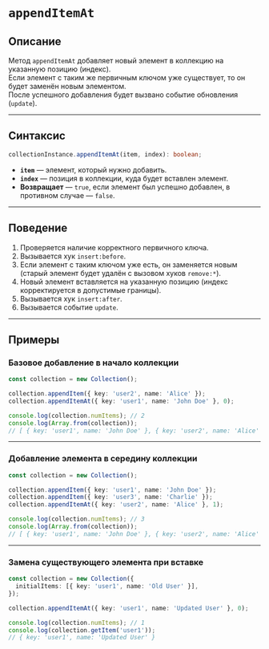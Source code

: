 # `appendItemAt`

## Описание

Метод `appendItemAt` добавляет новый элемент в коллекцию на указанную позицию (индекс).  
Если элемент с таким же первичным ключом уже существует, то он будет заменён новым элементом.  
После успешного добавления будет вызвано событие обновления (`update`).

---

## Синтаксис

```ts
collectionInstance.appendItemAt(item, index): boolean;
```

- **`item`** — элемент, который нужно добавить.
- **`index`** — позиция в коллекции, куда будет вставлен элемент.
- **Возвращает** — `true`, если элемент был успешно добавлен, в противном случае — `false`.

---

## Поведение

1. Проверяется наличие корректного первичного ключа.
2. Вызывается хук `insert:before`.
3. Если элемент с таким ключом уже есть, он заменяется новым (старый элемент будет удалён с вызовом хуков `remove:*`).
4. Новый элемент вставляется на указанную позицию (индекс корректируется в допустимые границы).
5. Вызывается хук `insert:after`.
6. Вызывается событие `update`.

---

## Примеры

### Базовое добавление в начало коллекции

```ts
const collection = new Collection();

collection.appendItem({ key: 'user2', name: 'Alice' });
collection.appendItemAt({ key: 'user1', name: 'John Doe' }, 0);

console.log(collection.numItems); // 2
console.log(Array.from(collection));
// [ { key: 'user1', name: 'John Doe' }, { key: 'user2', name: 'Alice' } ]
```

---

### Добавление элемента в середину коллекции

```ts
const collection = new Collection();

collection.appendItem({ key: 'user1', name: 'John Doe' });
collection.appendItem({ key: 'user3', name: 'Charlie' });
collection.appendItemAt({ key: 'user2', name: 'Alice' }, 1);

console.log(collection.numItems); // 3
console.log(Array.from(collection));
// [ { key: 'user1', name: 'John Doe' }, { key: 'user2', name: 'Alice' }, { key: 'user3', name: 'Charlie' } ]
```

---

### Замена существующего элемента при вставке

```ts
const collection = new Collection({
  initialItems: [{ key: 'user1', name: 'Old User' }],
});

collection.appendItemAt({ key: 'user1', name: 'Updated User' }, 0);

console.log(collection.numItems); // 1
console.log(collection.getItem('user1'));
// { key: 'user1', name: 'Updated User' }
```
